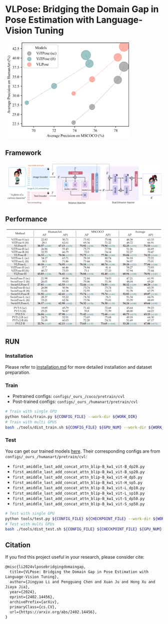 # VLPose: Bridging the Domain Gap in Pose Estimation with Language-Vision Tuning

<img src="imgs/impression.png" alt="性能对比图" width="400">

## Framework

![framework](imgs/framework.png)

## Performance

![Performance](imgs/performance.png)

## RUN
### Installation
Please refer to [installation.md](https://mmpose.readthedocs.io/en/latest/installation.html) for more detailed installation and dataset preparation.

### Train 
- Pretrained configs: `configs/_ours_/coco/pretrain/cvl` 
- Post-trained configs: `configs/_ours_/humanart/pretrain/cvl`

```bash
# Train with single GPU
python tools/train.py ${CONFIG_FILE} --work-dir ${WORK_DIR}
# Train with multi GPUS
bash ./tools/dist_train.sh ${CONFIG_FILE} ${GPU_NUM} --work-dir ${WORK_DIR}
```

### Test
You can get our trained models [here](https://drive.google.com/drive/folders/1lScxMdoFy72qYTH9hfU-yJ9GUitQf_Rp).
Their corresponding configs are from `configs/_ours_/humanart/pretrain/cvl`:
- `first_amiddle_last_add_concat_attn_blip-B_kw1_vit-B_dp20.py`  
- `first_amiddle_last_add_concat_attn_blip-B_kw1_vit-B_sp20.py`
- `first_amiddle_last_add_concat_attn_blip-B_kw1_vit-H_dp5.py`
- `first_amiddle_last_add_concat_attn_blip-B_kw1_vit-H_sp5.py`
- `first_amiddle_last_add_concat_attn_blip-B_kw1_vit-L_dp10.py`
- `first_amiddle_last_add_concat_attn_blip-B_kw1_vit-L_sp10.py`
- `first_amiddle_last_add_concat_attn_blip-B_kw1_vit-S_dp50.py`
- `first_amiddle_last_add_concat_attn_blip-B_kw1_vit-S_sp50.py`

```bash
# Test with single GPU
python tools/test.py ${CONFIG_FILE} ${CHECKPOINT_FILE} --work-dir ${WORK_DIR}
# Test with multi GPUs
bash ./tools/dist_test.sh ${CONFIG_FILE} ${CHECKPOINT_FILE} ${GPU_NUM}  --work-dir ${WORK_DIR}
```

## Citation
If you find this project useful in your research, please consider cite:
```
@misc{li2024vlposebridgingdomaingap,
  title={VLPose: Bridging the Domain Gap in Pose Estimation with Language-Vision Tuning}, 
  author={Jingyao Li and Pengguang Chen and Xuan Ju and Hong Xu and Jiaya Jia},
  year={2024},
  eprint={2402.14456},
  archivePrefix={arXiv},
  primaryClass={cs.CV},
  url={https://arxiv.org/abs/2402.14456}, 
}
```